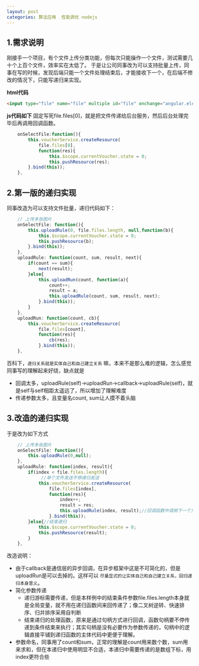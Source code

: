 ```yaml
---
layout: post
categories: 算法应用  性能调优 nodejs
---
```


## 1.需求说明
刚接手一个项目，有个文件上传分类功能，但每次只能操作一个文件，测试需要几十个上百个文件，效率实在太低了。
于是让公司同事改为可以支持批量上传，同事在写的时候，发现后端只能一个文件处理结束后，才能接收下一个，在后端不修改的情况下，只能写递归来实现。

**html代码**
```html
<input type="file" name="file" multiple id="file" onchange="angular.element(this).scope().onSelectFile(this)"/>
```
**js代码如下** 固定写死file.files[0]，就是把文件传递给后台服务，然后后台处理完毕后再调用回调函数。
```js
    onSelectFile:function(){
        this.voucherService.createResource(
            file.files[0],
            function(res){
                this.$scope.currentVoucher.state = 0;
                this.pushResource(res);
        }.bind(this));
    },
```

## 2.第一版的递归实现
同事改造为可以支持文件批量，递归代码如下：
```js
    // 上传多张图片
    onSelectFile: function(){
        this.uploadRule(0, file.files.length, null,function(b){
            this.$scope.currentVoucher.state = 0;
            this.pushResource(b);
        }.bind(this));
    },
    uploadRule: function(count, sum, result, next){
        if(count == sum){
            next(result);
        }else{
            this.uploadRun(count, function(a){
                count++;
                result = a;
                this.uploadRule(count, sum, result, next);
            }.bind(this));
        }
    },
    uploadRun: function(count, cb){
        this.voucherService.createResource(
            file.files[count], 
            function(res){
                cb(res);
            }.bind(this));
    },
```

百科下，`递归关系就是实体自己和自己建立关系` 嘛，本来不是那么难的逻辑，怎么感觉同事写的理解起来好绕，缺点就是

- 回调太多，uploadRule(self)->uploadRun->callback->uploadRule(self)，就是self与self相距太遥远了，所以增加了理解难度
- 传递参数太多，且变量名count, sum让人摸不着头脑

## 3.改造的递归实现

于是改为如下方式
```js
    // 上传多张图片
    onSelectFile: function(){
        this.uploadRule(0,null);
    },
    uploadRule: function(index, result){
        if(index < file.files.length){
             //单个文件发送不停递归发送
            this.voucherService.createResource(
                file.files[index],
                function(res){
                    index++;
                    result = res;
                    this.uploadRule(index, result);//回调函数中调用下一个文件
                }.bind(this));
        }else{//结束递归
            this.$scope.currentVoucher.state = 0;
            this.pushResource(result);
        }
    },
```

改造说明：

- 由于callback是通信层的异步回调，在异步框架中这是不可简化的，但是uploadRun是可以去掉的。这样可以 `尽量显式的让实体自己和自己建立关系，回归递归本身意义`。
- 简化参数传递
    - 递归游标需要传递，但是本样例中的结束条件参数file.files.length本身就是全局变量，就不用在递归函数间来回传递了；像二叉树逆转、快速排序、归并排序采用自判断
    - 结束递归的处理函数，原来是通过句柄方式进行回调，函数句柄要不停传递到条件结束来执行；其实句柄是没有必要作为参数传递的，句柄中的逻辑直接平铺到递归函数的主体代码中更便于理解。
- 参数命名，同事用了count和sum，正常的理解是count用来数个数，sum用来求和，但在本递归中使用明显不合适，本递归中需要传递的是数组下标，用index更符合些
    